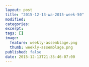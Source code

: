 ```yaml
---
layout: post
title: "2015-12-13-wa-2015-week-50"
modified:
categories:
excerpt:
tags: []
image:
  feature: weekly-assemblage.png
  thumb: weekly-assemblage.png
published: false
date: 2015-12-13T21:35:46-07:00
---
```

